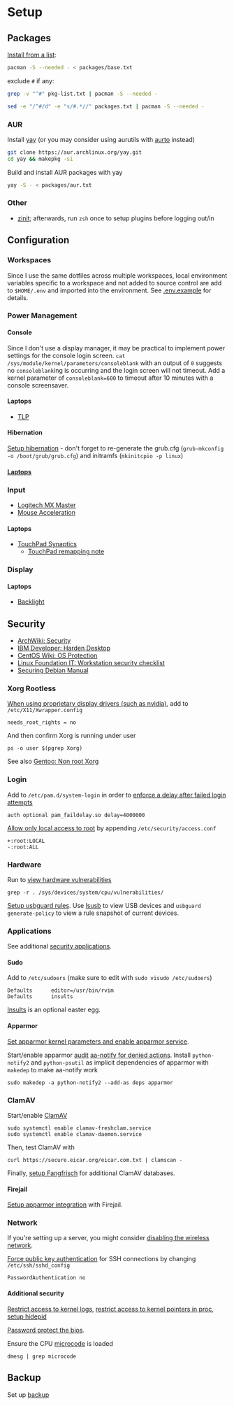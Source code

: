 # Setup

## Packages

[Install from a list](https://wiki.archlinux.org/index.php/Pacman/Tips_and_tricks#List_of_installed_packages):

```sh
pacman -S --needed - < packages/base.txt
```

exclude `#` if any:

```sh
grep -v "^#" pkg-list.txt | pacman -S --needed -

sed -e "/^#/d" -e "s/#.*//" packages.txt | pacman -S --needed -
```

### AUR

Install [yay](https://github.com/Jguer/yay) (or you may consider using aurutils with [aurto](https://github.com/alexheretic/aurto) instead)

```sh
git clone https://aur.archlinux.org/yay.git
cd yay && makepkg -si
```

Build and install AUR packages with yay

```sh
yay -S - < packages/aur.txt
```

### Other

- [zinit](https://github.com/zdharma/zinit); afterwards, run `zsh` once to setup plugins before logging out/in

## Configuration

### Workspaces

Since I use the same dotfiles across multiple workspaces, local environment variables specific to a workspace and not added to source control are add to `$HOME/.env` and imported into the environment. See [.env.example](../configs/.env.example) for details.

### Power Management

#### Console

Since I don't use a display manager, it may be practical to implement power settings for the console login screen. `cat /sys/module/kernel/parameters/consoleblank` with an output of `0` suggests no `consoleblank`ing is occurring and the login screen will not timeout. Add a kernel parameter of `consoleblank=600` to timeout after 10 minutes with a console screensaver.

#### Laptops

- [TLP](https://wiki.archlinux.org/index.php/TLP)

#### Hibernation

[Setup hibernation](https://wiki.archlinux.org/index.php/Power_management/Suspend_and_hibernate#Hibernation) - don't forget to re-generate the grub.cfg (`grub-mkconfig -o /boot/grub/grub.cfg`) and initramfs (`mkinitcpio -p linux`)

#### [Laptops](https://wiki.archlinux.org/index.php/Laptop_Mode_Tools)

### Input

- [Logitech MX Master](https://wiki.archlinux.org/index.php/Logitech_MX_Master)
- [Mouse Acceleration](https://wiki.archlinux.org/index.php/Mouse_acceleration)

#### Laptops

- [TouchPad Synaptics](https://wiki.archlinux.org/index.php/Touchpad_Synaptics)
  - [TouchPad remapping note](https://wiki.archlinux.org/index.php/Libinput#Manual_button_re-mapping)

### Display

#### Laptops

- [Backlight](https://wiki.archlinux.org/index.php/Backlight#xbacklight)

## Security

- [ArchWiki: Security](https://wiki.archlinux.org/index.php/Security)
- [IBM Developer: Harden Desktop](https://developer.ibm.com/articles/l-harden-desktop/)
- [CentOS Wiki: OS Protection](https://wiki.centos.org/HowTos/OS_Protection)
- [Linux Foundation IT: Workstation security checklist](https://github.com/lfit/itpol/blob/master/linux-workstation-security.md)
- [Securing Debian Manual](https://www.debian.org/doc/manuals/securing-debian-manual/index.en.html)

### Xorg Rootless

[When using proprietary display drivers (such as nvidia)](https://wiki.archlinux.org/index.php/Xorg#Rootless_Xorg), add to `/etc/X11/Xwrapper.config`

```
needs_root_rights = no
```

And then confirm Xorg is running under user

```
ps -o user $(pgrep Xorg)
```

See also [Gentoo: Non root Xorg](https://wiki.gentoo.org/wiki/Non_root_Xorg)

### Login

Add to `/etc/pam.d/system-login` in order to [enforce a delay after failed login attempts](https://wiki.archlinux.org/index.php/Security#Enforce_a_delay_after_a_failed_login_attempt)

```
auth optional pam_faildelay.so delay=4000000
```

[Allow only local access to root](https://wiki.archlinux.org/index.php/Security#Specify_acceptable_login_combinations_with_access.conf) by appending `/etc/security/access.conf`

```
+:root:LOCAL
-:root:ALL
```

### Hardware

Run to [view hardware vulnerabilities](https://wiki.archlinux.org/index.php/Security#Hardware_vulnerabilities)

```
grep -r . /sys/devices/system/cpu/vulnerabilities/
```

[Setup usbguard rules](https://wiki.archlinux.org/index.php/USBGuard). Use [lsusb](https://wiki.debian.org/HowToIdentifyADevice/USB) to view USB devices and `usbguard generate-policy` to view a rule snapshot of current devices.

### Applications

See additional [security applications](https://wiki.archlinux.org/index.php/List_of_applications/Security).

#### Sudo

Add to `/etc/sudoers` (make sure to edit with `sudo visudo /etc/sudoers`)

```
Defaults      editor=/usr/bin/rvim
Defaults      insults
```

[Insults](https://wiki.archlinux.org/index.php/Sudo#Enable_insults) is an optional easter egg.

#### Apparmor

[Set apparmor kernel parameters and enable apparmor service](https://wiki.archlinux.org/index.php/AppArmor#Installation).

Start/enable apparmor [audit](https://wiki.archlinux.org/index.php/Audit_framework) [aa-notify for denied actions](https://wiki.archlinux.org/index.php/AppArmor#Get_desktop_notification_on_DENIED_actions). Install `python-notify2` and `python-psutil` as implicit dependencies of apparmor with `makedep` to make aa-notify work

```
sudo makedep -a python-notify2 --add-as deps apparmor
```

### ClamAV

Start/enable [ClamAV](https://wiki.archlinux.org/index.php/ClamAV)

```
sudo systemctl enable clamav-freshclam.service
sudo systemctl enable clamav-daemon.service
```

Then, test ClamAV with

```
curl https://secure.eicar.org/eicar.com.txt | clamscan -
```

Finally, [setup Fangfrisch](https://wiki.archlinux.org/index.php/ClamAV#Option_#1:_Set_up_Fangfrisch) for additional ClamAV databases.

#### Firejail

[Setup apparmor integration](https://wiki.archlinux.org/index.php/Firejail#Apparmor_integration) with Firejail.

### Network

If you're setting up a server, you might consider [disabling the wireless network](https://wiki.centos.org/HowTos/OS_Protection#Wireless_has_to_go).

[Force public key authentication](https://wiki.archlinux.org/index.php/OpenSSH#Force_public_key_authentication) for SSH connections by changing `/etc/ssh/sshd_config`

```
PasswordAuthentication no
```

#### Additional security

[Restrict access to kernel logs](https://wiki.archlinux.org/index.php/Security#Restricting_access_to_kernel_logs), [restrict access to kernel pointers in proc](https://wiki.archlinux.org/index.php/Security#Restricting_access_to_kernel_pointers_in_the_proc_filesystem), [setup hidepid](https://wiki.archlinux.org/index.php/Security#hidepid)

[Password protect the bios](https://wiki.archlinux.org/index.php/Security#Locking_down_BIOS).

Ensure the CPU [microcode](https://wiki.archlinux.org/index.php/Microcode) is loaded

```
dmesg | grep microcode
```

## Backup

Set up [backup](./backup.md)
